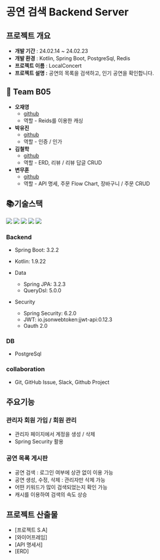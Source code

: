 # <strong>공연 검색 Backend Server</strong>


##  프로젝트 개요


- **개발 기간** : 24.02.14 ~ 24.02.23 
- **개발 환경** : Kotlin, Spring Boot, PostgreSql, Redis
- **프로젝트 이름** : LocalConcert
- **프로젝트 설명 :** 공연의 목록을 검색하고, 인기 공연을 확인합니다.

## 👩 Team B05

- <strong>오재영</strong>
    - [github](https://github.com/JYOH3246)
    - 역할 - Reids를 이용한 캐싱
- <strong>박유진</strong>
    - [github](https://github.com/YJ9352)
    - 역할 - 인증 / 인가
- <strong>김철학</strong>
    - [github](https://github.com/lazzzykim)
    - 역할 - ERD, 리뷰 / 리뷰 답글 CRUD
- <strong>변무훈</strong>
    - [github](https://github.com/lovelyunsh)
    - 역할 - API 명세, 주문 Flow Chart, 장바구니 / 주문 CRUD



## **📚기술스택**
<div>
  <img src="https://img.shields.io/badge/kotlin-7F52FF?style=for-the-badge&logo=kotlin&logoColor=white">
  <img src="https://img.shields.io/badge/spring-6DB33F?style=for-the-badge&logo=spring&logoColor=white">
  <img src="https://img.shields.io/badge/github-000000?style=for-the-badge&logo=github&logoColor=white">
  <img src="https://img.shields.io/badge/git-F05032?style=for-the-badge&logo=git&logoColor=white">
  <img src="https://img.shields.io/badge/IntelliJ-000000?style=for-the-badge&logo=Intellijidea&logoColor=white">
  <br>
</div>

### **Backend**

- Spring Boot: 3.2.2
- Kotlin: 1.9.22

- Data
    - Spring JPA: 3.2.3
    - QueryDsl: 5.0.0

- Security
    - Spring Security: 6.2.0
    - JWT: io.jsonwebtoken:jjwt-api:0.12.3
    - Oauth 2.0

### **DB**

- PostgreSql

### **collaboration**

- Git, GitHub Issue, Slack, Github Project


## 주요기능

### 관리자 회원 가입 / 회원 관리
- 관리자 페이지에서 계정을 생성 / 삭제
- Spring Security 활용

### 공연 목록 게시판
- 공연 검색 : 로그인 여부에 상관 없이 이용 가능
- 공연 생성, 수정, 삭제 : 관리자만 삭제 가능
- 어떤 키워드가 많이 검색되었는지 확인 가능
- 캐시를 이용하여 검색의 속도 상승



## 프로젝트 산출물

- [프로젝트 S.A]
- [와이어프레임]
- [API 명세서]
- [ERD]
